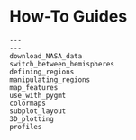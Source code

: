 # How-To Guides

```{nbgallery}
---
---
download_NASA_data
switch_between_hemispheres
defining_regions
manipulating_regions
map_features
use_with_pygmt
colormaps
subplot_layout
3D_plotting
profiles
```
